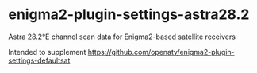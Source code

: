 # enigma2-plugin-settings-astra28.2
Astra 28.2°E channel scan data for Enigma2-based satellite receivers

Intended to supplement https://github.com/openatv/enigma2-plugin-settings-defaultsat
